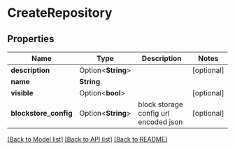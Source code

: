 # CreateRepository

## Properties

Name | Type | Description | Notes
------------ | ------------- | ------------- | -------------
**description** | Option<**String**> |  | [optional]
**name** | **String** |  | 
**visible** | Option<**bool**> |  | [optional]
**blockstore_config** | Option<**String**> | block storage config url encoded json | [optional]

[[Back to Model list]](../README.md#documentation-for-models) [[Back to API list]](../README.md#documentation-for-api-endpoints) [[Back to README]](../README.md)


